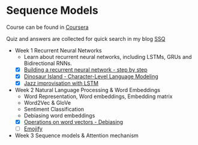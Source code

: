 # Sequence Models

Course can be found in [Coursera](https://www.coursera.org/learn/nlp-sequence-models)

Quiz and answers are collected for quick search in my blog [SSQ](https://ssq.github.io/2017/08/28/Coursera%20Ng%20Deep%20Learning%20Specialization%20Notebook/#Sequence-Models)

- Week 1 Recurrent Neural Networks
  - Learn about recurrent neural networks, including LSTMs, GRUs and Bidirectional RNNs.
  - [x] [Building a recurrent neural network - step by step]()
  - [x] [Dinosaur Island - Character-Level Language Modeling]()
  - [x] [Jazz improvisation with LSTM]()
  
- Week 2 Natural Language Processing & Word Embeddings
  - Word Representation, Word embeddings, Embedding matrix
  - Word2Vec & GloVe
  - Sentiment Classification
  - Debiasing word embeddings
  - [x] [Operations on word vectors - Debiasing]()
  - [ ] [Emojify]()
  
- Week 3 Sequence models & Attention mechanism
